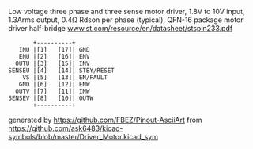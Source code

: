 Low voltage three phase and three sense motor driver, 1.8V to 10V input, 1.3Arms output, 0.4Ω Rdson per phase (typical), QFN-16 package
motor driver half-bridge
www.st.com/resource/en/datasheet/stspin233.pdf


	       +----------+
	   INU |[1]   [17]| GND
	   ENU |[2]   [16]| ENV
	  OUTU |[3]   [15]| INV
	SENSEU |[4]   [14]| STBY/RESET
	    VS |[5]   [13]| EN/FAULT
	   GND |[6]   [12]| ENW
	  OUTV |[7]   [11]| INW
	SENSEV |[8]   [10]| OUTW
	       +----------+


generated by https://github.com/FBEZ/Pinout-AsciiArt from https://github.com/ask6483/kicad-symbols/blob/master/Driver_Motor.kicad_sym